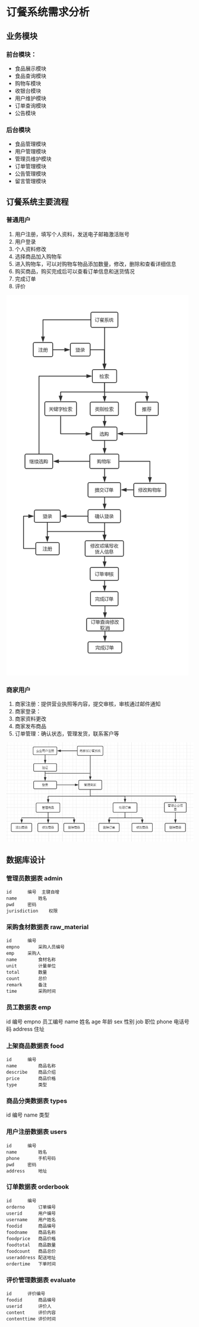 # 订餐系统需求分析

## 业务模块

### 前台模块：

- 食品展示模块
- 食品查询模块
- 购物车模块
- 收银台模块
- 用户维护模块
- 订单查询模块
- 公告模块

### 后台模块

- 食品管理模块
- 用户管理模块
- 管理员维护模块
- 订单管理模块
- 公告管理模块
- 留言管理模块

## 订餐系统主要流程

### 普通用户

1. 用户注册，填写个人资料，发送电子邮箱激活账号
2. 用户登录
3. 个人资料修改
4. 选择商品加入购物车
5. 进入购物车，可以对购物车物品添加数量，修改，删除和查看详细信息
6. 购买商品，购买完成后可以查看订单信息和送货情况
7. 完成订单
8. 评价

![order](https://raw.githubusercontent.com/wesleyzxl/note/master/s/pic/order.png)

### 商家用户

1. 商家注册：提供营业执照等内容，提交审核，审核通过邮件通知
2. 商家登录：
3. 商家资料更改
4. 商家发布商品
5. 订单管理：确认状态，管理发货，联系客户等

![manage](https://raw.githubusercontent.com/wesleyzxl/note/master/s/pic/manage.png)


## 数据库设计

### 管理员数据表 admin

```
id		编号	主键自增
name		姓名
pwd		密码
jurisdiction	权限
```
		
### 采购食材数据表 raw_material

```
id		编号
empno		采购人员编号
emp		采购人
name		食材名称
unit		计量单位
total		数量
count		总价
remark		备注
time		采购时间
```
		
### 员工数据表	emp
id		编号
empno		员工编号
name		姓名
age		年龄
sex		性别
job		职位
phone		电话号码
address		住址
		
### 上架商品数据表 food

```
id		编号
name		商品名称
describe	商品介绍
price		商品价格
type		类型
```
		
### 商品分类数据表  types
id		编号
name		类型
		
### 用户注册数据表  users

```
id		编号
name		姓名
phone		手机号码
pwd		密码
address		地址
```
		
### 订单数据表	orderbook

```
id		编号
orderno		订单编号
userid		用户编号
username	用户姓名
foodid		商品编号
foodname	商品名称
foodprice	商品价格
foodtotal	商品数量
foodcount	商品总价
useraddress	配送地址
ordertime	下单时间
```
		
### 评价管理数据表  evaluate 

```
id		评价编号
foodid		商品编号
userid		评价人
content 	评价内容
contenttime	评价时间
```